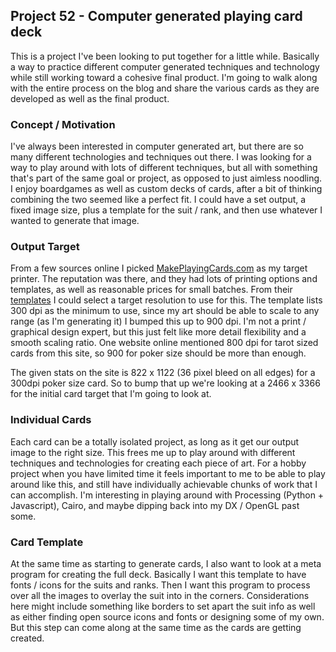 ## Project 52 - Computer generated playing card deck

This is a project I've been looking to put together for a little while. Basically a way to practice different computer generated techniques and technology while still working toward a cohesive final product. I'm going to walk along with the entire process on the blog and share the various cards as they are developed as well as the final product.

### Concept / Motivation

I've always been interested in computer generated art, but there are so many different technologies and techniques out there. I was looking for a way to play around with lots of different techniques, but all with something that's part of the same goal or project, as opposed to just aimless noodling. I enjoy boardgames as well as custom decks of cards, after a bit of thinking combining the two seemed like a perfect fit. I could have a set output, a fixed image size, plus a template for the suit / rank, and then use whatever I wanted to generate that image.

### Output Target

From a few sources online I picked [MakePlayingCards.com](https://www.makeplayingcards.com/design/custom-blank-card.html) as my target printer. The reputation was there, and they had lots of printing options and templates, as well as reasonable prices for small batches. From their [templates](https://www.makeplayingcards.com/pops/faq-photo.html) I could select a target resolution to use for this. The template lists 300 dpi as the minimum to use, since my art should be able to scale to any range (as I'm generating it) I bumped this up to 900 dpi. I'm not a print / graphical design expert, but this just felt like more detail flexibility and a smooth scaling ratio. One website online mentioned 800 dpi for tarot sized cards from this site, so 900 for poker size should be more than enough.

The given stats on the site is 822 x 1122 (36 pixel bleed on all edges) for a 300dpi poker size card. So to bump that up we're looking at a 2466 x 3366 for the initial card target that I'm going to look at.

### Individual Cards

Each card can be a totally isolated project, as long as it get our output image to the right size. This frees me up to play around with different techniques and technologies for creating each piece of art. For a hobby project when you have limited time it feels important to me to be able to play around like this, and still have individually achievable chunks of work that I can accomplish. I'm interesting in playing around with Processing (Python + Javascript), Cairo, and maybe dipping back into my DX / OpenGL past some.

### Card Template

At the same time as starting to generate cards, I also want to look at a meta program for creating the full deck. Basically I want this template to have fonts / icons for the suits and ranks. Then I want this program to process over all the images to overlay the suit into in the corners. Considerations here might include something like borders to set apart the suit info as well as either finding open source icons and fonts or designing some of my own. But this step can come along at the same time as the cards are getting created.
